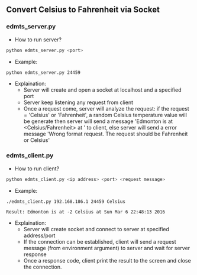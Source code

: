 ## Convert Celsius to Fahrenheit via Socket

### edmts_server.py
 - How to run server?
 ```bash
 python edmts_server.py <port>
 ```
 - Example: 
 ```bash
 python edmts_server.py 24459
 ```
 - Explaination:
   + Server will create and open a socket at localhost and a specified port
   + Server keep listening any request from client
   + Once a request come, server will analyze the request: if the request = 'Celsius' or 'Fahrenheit', a random Celsius temperature value will be generate then server will send a message 'Edmonton is at <temperature> <Celsius/Fahrenheit> at <current date time>' to client, else server will send a error message 'Wrong format request. The request should be Fahrenheit or Celsius'

### edmts_client.py
 - How to run client?
 ```bash
 python edmts_client.py <ip address> <port> <request message> 
 ```
 - Example: 
 ```bash
 ./edmts_client.py 192.168.186.1 24459 Celsius
 ```
 ```
 Result: Edmonton is at -2 Celsius at Sun Mar 6 22:48:13 2016
 ```
 - Explaination:
   + Server will create socket and connect to server at specified address/port
   + If the connection can be established, client will send a request message (from environment argument) to server and wait for server response
   + Once a response code, client print the result to the screen and close the connection.

